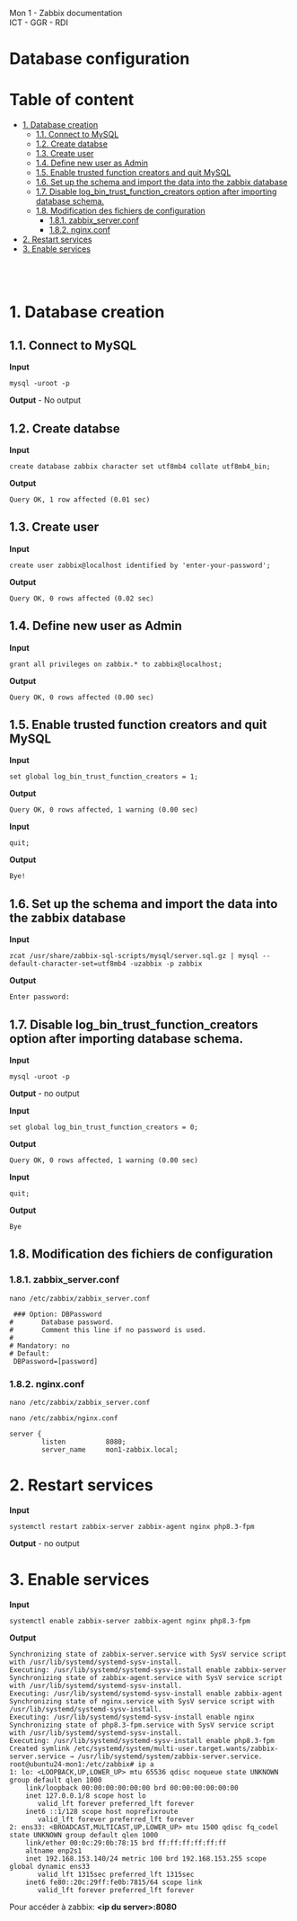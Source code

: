 Mon 1 - Zabbix documentation <br>
ICT - GGR - RDI

# Database configuration

# Table of content


- [1. Database creation](#1-database-creation)
  - [1.1. Connect to MySQL](#11-connect-to-mysql)
  - [1.2. Create databse](#12-create-databse)
  - [1.3. Create user](#13-create-user)
  - [1.4. Define new user as Admin](#14-define-new-user-as-admin)
  - [1.5. Enable trusted function creators and quit MySQL](#15-enable-trusted-function-creators-and-quit-mysql)
  - [1.6. Set up the schema and import the data into the zabbix database](#16-set-up-the-schema-and-import-the-data-into-the-zabbix-database)
  - [1.7. Disable log\_bin\_trust\_function\_creators option after importing database schema.](#17-disable-log_bin_trust_function_creators-option-after-importing-database-schema)
  - [1.8. Modification des fichiers de configuration](#18-modification-des-fichiers-de-configuration)
    - [1.8.1. zabbix\_server.conf](#181-zabbix_serverconf)
    - [1.8.2. nginx.conf](#182-nginxconf)
- [2. Restart services](#2-restart-services)
- [3. Enable services](#3-enable-services)

<br>
<br>

# 1. Database creation
## 1.1. Connect to MySQL

**Input**
```
mysql -uroot -p
```
**Output** - No output
## 1.2. Create databse
**Input**
```
create database zabbix character set utf8mb4 collate utf8mb4_bin;
```
**Output**
```
Query OK, 1 row affected (0.01 sec)
```

## 1.3. Create user
**Input**
```
create user zabbix@localhost identified by 'enter-your-password';
```
**Output**
```
Query OK, 0 rows affected (0.02 sec)
```

## 1.4. Define new user as Admin
**Input**
```
grant all privileges on zabbix.* to zabbix@localhost;
```
**Output**
```
Query OK, 0 rows affected (0.00 sec)
```

## 1.5. Enable trusted function creators and quit MySQL
**Input**
```
set global log_bin_trust_function_creators = 1;
```
**Output**
```
Query OK, 0 rows affected, 1 warning (0.00 sec)
```

**Input**
```
quit;
```
**Output**
```
Bye!
```

## 1.6. Set up the schema and import the data into the zabbix database
**Input**
```
zcat /usr/share/zabbix-sql-scripts/mysql/server.sql.gz | mysql --default-character-set=utf8mb4 -uzabbix -p zabbix
```
**Output**
```
Enter password: 
```

## 1.7. Disable log_bin_trust_function_creators option after importing database schema.

**Input**
```
mysql -uroot -p
```
**Output** - no output

**Input**
```
set global log_bin_trust_function_creators = 0;
```
**Output**
```
Query OK, 0 rows affected, 1 warning (0.00 sec)
```

**Input**
```
quit;
```
**Output**
```
Bye
```

## 1.8. Modification des fichiers de configuration
### 1.8.1. zabbix_server.conf
```
nano /etc/zabbix/zabbix_server.conf

 ### Option: DBPassword
#       Database password.
#       Comment this line if no password is used.
#
# Mandatory: no
# Default:
 DBPassword=[password]
```
### 1.8.2. nginx.conf
```
nano /etc/zabbix/zabbix_server.conf

nano /etc/zabbix/nginx.conf

server {
        listen          8080;
        server_name     mon1-zabbix.local;
```
# 2. Restart services
**Input**
```
systemctl restart zabbix-server zabbix-agent nginx php8.3-fpm
```
**Output** - no output

# 3. Enable services
**Input**
```
systemctl enable zabbix-server zabbix-agent nginx php8.3-fpm
```
**Output**
```
Synchronizing state of zabbix-server.service with SysV service script with /usr/lib/systemd/systemd-sysv-install.
Executing: /usr/lib/systemd/systemd-sysv-install enable zabbix-server
Synchronizing state of zabbix-agent.service with SysV service script with /usr/lib/systemd/systemd-sysv-install.
Executing: /usr/lib/systemd/systemd-sysv-install enable zabbix-agent
Synchronizing state of nginx.service with SysV service script with /usr/lib/systemd/systemd-sysv-install.
Executing: /usr/lib/systemd/systemd-sysv-install enable nginx
Synchronizing state of php8.3-fpm.service with SysV service script with /usr/lib/systemd/systemd-sysv-install.
Executing: /usr/lib/systemd/systemd-sysv-install enable php8.3-fpm
Created symlink /etc/systemd/system/multi-user.target.wants/zabbix-server.service → /usr/lib/systemd/system/zabbix-server.service.
root@ubuntu24-mon1:/etc/zabbix# ip a
1: lo: <LOOPBACK,UP,LOWER_UP> mtu 65536 qdisc noqueue state UNKNOWN group default qlen 1000
    link/loopback 00:00:00:00:00:00 brd 00:00:00:00:00:00
    inet 127.0.0.1/8 scope host lo
       valid_lft forever preferred_lft forever
    inet6 ::1/128 scope host noprefixroute
       valid_lft forever preferred_lft forever
2: ens33: <BROADCAST,MULTICAST,UP,LOWER_UP> mtu 1500 qdisc fq_codel state UNKNOWN group default qlen 1000
    link/ether 00:0c:29:0b:78:15 brd ff:ff:ff:ff:ff:ff
    altname enp2s1
    inet 192.168.153.140/24 metric 100 brd 192.168.153.255 scope global dynamic ens33
       valid_lft 1315sec preferred_lft 1315sec
    inet6 fe80::20c:29ff:fe0b:7815/64 scope link
       valid_lft forever preferred_lft forever
```

Pour accéder à zabbix: **\<ip du server>:8080**
